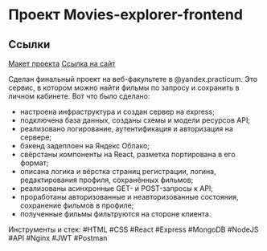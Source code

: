 # Проект Movies-explorer-frontend

## Ссылки
[Макет проекта](https://disk.yandex.ru/d/ic6TTR4DD9_i-Q)
[Ссылка на сайт](https://husmovies.nomoredomains.monster)

Сделан финальный проект на веб-факультете в @yandex.practicum.
Это сервис, в котором можно найти фильмы по запросу и сохранить в личном кабинете.
  Вот что было сделано:
* настроена инфраструктура и создан сервер на express;
* подключена база данных, созданы схемы и модели ресурсов API;
* реализовано логирование, аутентификация и авторизация на сервере;
* бэкенд задеплоен на Яндекс Облако;
* свёрстаны компоненты на React, разметка портирована в его формат;
* описана логика и вёрстка страниц регистрации, логина, редактирования профиля, сохранённых фильмов;
* реализованы асинхронные GET- и POST-запросы к API;
* проработаны авторизованные и неавторизованные состояния, сохранение фильмов в профиле;
* полученные фильмы фильтруются на стороне клиента.
  
Инструменты и стек: #HTML #CSS #React #Express #MongoDB #NodeJS #API  #Nginx #JWT #Postman
